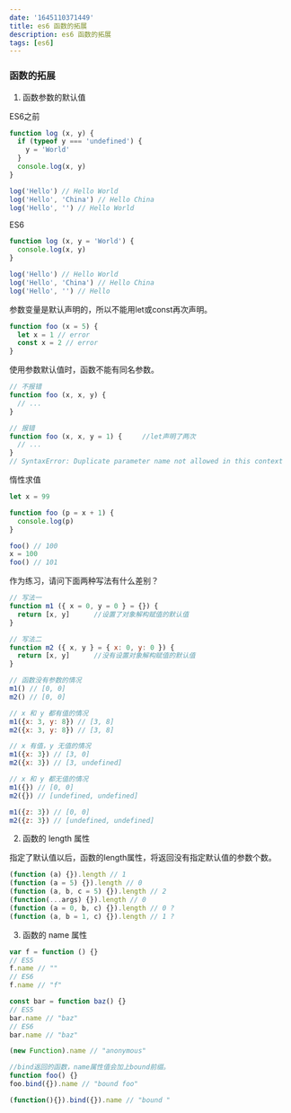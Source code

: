 ```yaml
---
date: '1645110371449'
title: es6 函数的拓展
description: es6 函数的拓展
tags: [es6]
---
```

### 函数的拓展
1. 函数参数的默认值

ES6之前
```javascript
function log (x, y) {
  if (typeof y === 'undefined') {
    y = 'World'
  }
  console.log(x, y)
}

log('Hello') // Hello World
log('Hello', 'China') // Hello China
log('Hello', '') // Hello World
```
ES6
```javascript
function log (x, y = 'World') {
  console.log(x, y)
}

log('Hello') // Hello World
log('Hello', 'China') // Hello China
log('Hello', '') // Hello
```
参数变量是默认声明的，所以不能用let或const再次声明。
```javascript
function foo (x = 5) {
  let x = 1 // error
  const x = 2 // error
}
```
使用参数默认值时，函数不能有同名参数。
```javascript
// 不报错
function foo (x, x, y) {
  // ...
}

// 报错
function foo (x, x, y = 1) {     //let声明了两次
  // ...
}
// SyntaxError: Duplicate parameter name not allowed in this context
```
惰性求值
```javascript
let x = 99

function foo (p = x + 1) {
  console.log(p)
}

foo() // 100
x = 100
foo() // 101
```
作为练习，请问下面两种写法有什么差别？
```javascript
// 写法一
function m1 ({ x = 0, y = 0 } = {}) {
  return [x, y]      //设置了对象解构赋值的默认值
}

// 写法二
function m2 ({ x, y } = { x: 0, y: 0 }) {
  return [x, y]      //没有设置对象解构赋值的默认值
}
```
```javascript
// 函数没有参数的情况
m1() // [0, 0]
m2() // [0, 0]

// x 和 y 都有值的情况
m1({x: 3, y: 8}) // [3, 8]
m2({x: 3, y: 8}) // [3, 8]

// x 有值，y 无值的情况
m1({x: 3}) // [3, 0]
m2({x: 3}) // [3, undefined]

// x 和 y 都无值的情况
m1({}) // [0, 0]
m2({}) // [undefined, undefined]

m1({z: 3}) // [0, 0]
m2({z: 3}) // [undefined, undefined]
```
2. 函数的 length 属性

指定了默认值以后，函数的length属性，将返回没有指定默认值的参数个数。
```javascript
(function (a) {}).length // 1
(function (a = 5) {}).length // 0
(function (a, b, c = 5) {}).length // 2
(function(...args) {}).length // 0
(function (a = 0, b, c) {}).length // 0 ?
(function (a, b = 1, c) {}).length // 1 ?
```
3. 函数的 name 属性
```javascript
var f = function () {}
// ES5
f.name // ""
// ES6
f.name // "f"

const bar = function baz() {}
// ES5
bar.name // "baz"
// ES6
bar.name // "baz"

(new Function).name // "anonymous"

//bind返回的函数，name属性值会加上bound前缀。
function foo() {}
foo.bind({}).name // "bound foo"

(function(){}).bind({}).name // "bound "
```
